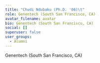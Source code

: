 ```yaml
---
title: "Chudi Ndubaku (Ph.D. '06)\t"
role: Genentech (South San Francisco, CA)
avatar_filename: avatar
bio: Genentech (South San Francisco, CA)
social: []
superuser: false
user_groups:
  - Alumni
---
```

Genentech (South San Francisco, CA)
